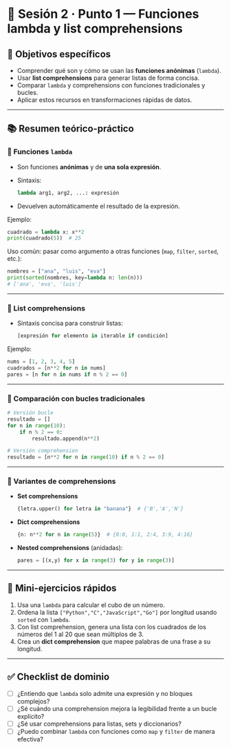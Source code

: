 # 🧭 Sesión 2 · Punto 1 — Funciones lambda y list comprehensions

## 🎯 Objetivos específicos

* Comprender qué son y cómo se usan las **funciones anónimas** (`lambda`).
* Usar **list comprehensions** para generar listas de forma concisa.
* Comparar `lambda` y comprehensions con funciones tradicionales y bucles.
* Aplicar estos recursos en transformaciones rápidas de datos.

---

## 📚 Resumen teórico-práctico

### 🔹 Funciones `lambda`

* Son funciones **anónimas** y de **una sola expresión**.
* Sintaxis:

  ```python
  lambda arg1, arg2, ...: expresión
  ```
* Devuelven automáticamente el resultado de la expresión.

Ejemplo:

```python
cuadrado = lambda x: x**2
print(cuadrado(5))  # 25
```

Uso común: pasar como argumento a otras funciones (`map`, `filter`, `sorted`, etc.):

```python
nombres = ["ana", "luis", "eva"]
print(sorted(nombres, key=lambda n: len(n)))
# ['ana', 'eva', 'luis']
```

---

### 🔹 List comprehensions

* Sintaxis concisa para construir listas:

  ```python
  [expresión for elemento in iterable if condición]
  ```

Ejemplo:

```python
nums = [1, 2, 3, 4, 5]
cuadrados = [n**2 for n in nums]
pares = [n for n in nums if n % 2 == 0]
```

---

### 🔹 Comparación con bucles tradicionales

```python
# Versión bucle
resultado = []
for n in range(10):
    if n % 2 == 0:
        resultado.append(n**2)

# Versión comprehension
resultado = [n**2 for n in range(10) if n % 2 == 0]
```

---

### 🔹 Variantes de comprehensions

* **Set comprehensions**

  ```python
  {letra.upper() for letra in "banana"}  # {'B','A','N'}
  ```
* **Dict comprehensions**

  ```python
  {n: n**2 for n in range(5)}  # {0:0, 1:1, 2:4, 3:9, 4:16}
  ```
* **Nested comprehensions** (anidadas):

  ```python
  pares = [(x,y) for x in range(3) for y in range(3)]
  ```

---

## 🧩 Mini-ejercicios rápidos

1. Usa una `lambda` para calcular el cubo de un número.
2. Ordena la lista `["Python","C","JavaScript","Go"]` por longitud usando `sorted` con `lambda`.
3. Con list comprehension, genera una lista con los cuadrados de los números del 1 al 20 que sean múltiplos de 3.
4. Crea un **dict comprehension** que mapee palabras de una frase a su longitud.

---

## ✅ Checklist de dominio

* [ ] ¿Entiendo que `lambda` solo admite una expresión y no bloques complejos?
* [ ] ¿Sé cuándo una comprehension mejora la legibilidad frente a un bucle explícito?
* [ ] ¿Sé usar comprehensions para listas, sets y diccionarios?
* [ ] ¿Puedo combinar `lambda` con funciones como `map` y `filter` de manera efectiva?